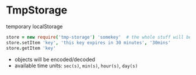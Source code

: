 # TmpStorage

temporary localStorage

```coffeescript
store = new require('tmp-storage') 'somekey'  # the whole stuff will be stored as localStorage.somekey
store.setItem 'key', 'this key expires in 30 minutes', '30mins'
store.getItem 'key'
```

* objects will be encoded/decoded
* available time units: `sec(s)`, `min(s)`, `hour(s)`, `day(s)`
